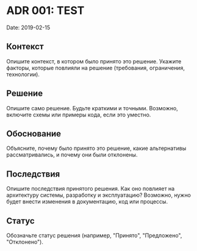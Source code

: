 # ADR 001: TEST

Date: 2019-02-15

## Контекст
Опишите контекст, в котором было принято это решение. 
Укажите факторы, которые повлияли на решение 
(требования, ограничения, технологии).

## Решение
Опишите само решение. Будьте краткими и точными. 
Возможно, включите схемы или примеры кода, если это уместно.

## Обоснование
Объясните, почему было принято это решение, 
какие альтернативы рассматривались, и почему они
были отклонены.

## Последствия
Опишите последствия принятого решения. 
Как оно повлияет на архитектуру системы, 
разработку и эксплуатацию? Возможно, 
нужно будет внести изменения в документацию, 
код или процессы.

## Статус
Обозначьте статус решения 
(например, "Принято", "Предложено", "Отклонено").
